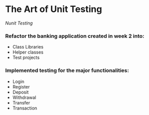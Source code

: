 # The Art of Unit Testing
_Nunit Testing_
 
### Refactor the banking application created in week 2 into: 
- Class Libraries 
- Helper classes 
- Test projects 
 
### Implemented testing for the major functionalities:
- Login 
- Register 
- Deposit 
- Withdrawal 
- Transfer 
- Transaction 


